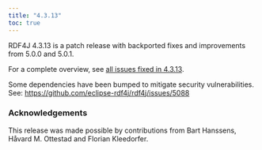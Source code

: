 ```yaml
---
title: "4.3.13"
toc: true
---
```

RDF4J 4.3.13 is a patch release with backported fixes and improvements from 5.0.0 and 5.0.1.

For a complete overview, see [all issues fixed in 4.3.13](https://github.com/eclipse/rdf4j/milestone/106?closed=1).

Some dependencies have been bumped to mitigate security vulnerabilities. See: https://github.com/eclipse-rdf4j/rdf4j/issues/5088

### Acknowledgements

This release was made possible by contributions from Bart Hanssens, Håvard M. Ottestad and Florian Kleedorfer.
